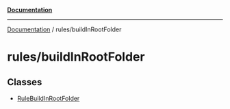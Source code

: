 [**Documentation**](../../README.md)

***

[Documentation](../../README.md) / rules/buildInRootFolder

# rules/buildInRootFolder

## Classes

- [RuleBuildInRootFolder](classes/RuleBuildInRootFolder.md)
